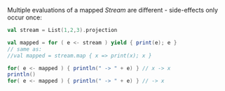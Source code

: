 Multiple evaluations of a mapped *Stream* are different - side-effects only occur once:

```scala
val stream = List(1,2,3).projection

val mapped = for ( e <- stream ) yield { print(e); e }
// same as:
//val mapped = stream.map { x => print(x); x }

for( e <- mapped ) { println(" -> " + e) } // x -> x
println()
for( e <- mapped ) { println(" -> " + e) } // -> x
```
